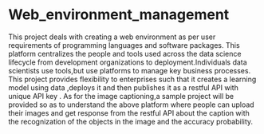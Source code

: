 # Web_environment_management
This project deals with creating a web environment as per user requirements of programming languages and software packages. This platform centralizes the people and tools used across the data science lifecycle from development organizations to deployment.Individuals data scientists use tools,but use platforms to manage key business processes. This project provides flexibility to enterprises such that it creates a learning model using data ,deploys it and then publishes it as a restful API with unique API key . As for the image captioning,a sample project will be provided so as to understand the above platform where people can upload their images and get response from the restful API about the caption with the recognization of the objects in the image and the accuracy probability.
